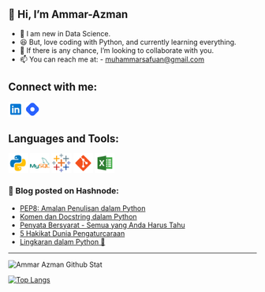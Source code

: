 
 ## 👋 Hi, I’m Ammar-Azman
- 🤗 I am new in Data Science.
- 😆 But, love coding with Python, and currently learning everything. 
- 💞️ If there is any chance, I’m looking to collaborate with you.
- 📫 You can reach me at: - muhammarsafuan@gmail.com

## Connect with me:
[<img allign="left" alt="https://www.linkedin.com/in/ammar-azman/" width ="30px" src="svg-symbol/icons8-linkedin (1).svg" />][Linkedin]
[<img allign="left" alt="https://ammarazman.hashnode.dev/" width ="30px" src="svg-symbol/icons8-hashnode.svg" />][Hashnode]

[Hashnode]: https://ammarazman.hashnode.dev/
[Linkedin]: https://www.linkedin.com/in/ammar-azman/

## Languages and Tools:
[<img allign="left" alt="Python" width ="40px" src="svg-symbol/icons8-python.svg" />][Python]
[<img allign="left" alt="MySQL" width ="40px" src="svg-symbol/icons8-mysql-logo (1).svg" />][MySQL]
[<img allign="left" alt="Tableau" width ="40px" src="svg-symbol/icons8-tableau-software.svg" />][Tableau]
[<img allign="left" alt="Git" width ="40px" src="svg-symbol/icons8-git.svg" />][Git]
[<img allign="left" alt="Excel" width ="40px" src="svg-symbol/icons8-microsoft-excel.svg" />][Excel]

### 🚨 Blog posted on Hashnode:

<!-- BLOG-POST-LIST:START -->
- [PEP8: Amalan Penulisan dalam Python](https://ammarazman.hashnode.dev/pep8-amalan-penulisan-dalam-python)
- [Komen dan Docstring dalam Python](https://ammarazman.hashnode.dev/komen-dan-docstring-dalam-python)
- [Penyata Bersyarat - Semua yang Anda Harus Tahu](https://ammarazman.hashnode.dev/penyata-bersyarat-semua-yang-anda-harus-tahu)
- [5 Hakikat Dunia Pengaturcaraan](https://ammarazman.hashnode.dev/5-hakikat-dunia-pengaturcaraan)
- [Lingkaran dalam Python 🐍](https://ammarazman.hashnode.dev/lingkaran-dalam-python)
<!-- BLOG-POST-LIST:END -->

---
<img allign="left" alt="Ammar Azman Github Stat" src="https://github-readme-stats.vercel.app/api?username=Ammar-Azman&show_icons=True&hide_border=True&theme=tokyonight" />

[![Top Langs](https://github-readme-stats.vercel.app/api/top-langs/?username=Ammar-Azman&show_icons=True&hide_border=True&theme=tokyonight)](https://github.com/anuraghazra/github-readme-stats)


[Git]:""
[Python]:""
[MySQL]:""
[Tableau]:""
[Excel]:""
